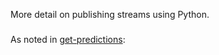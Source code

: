 More detail on publishing streams using Python.

### 

As noted in [get-predictions](https://microprediction.github.io/microprediction/get-predictions): 



